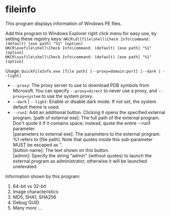 # fileinfo

This program displays information of Windows PE files.

Add this program to Windows Explorer right click menu for easy use, by setting these registry keys:
  `HKCR\dllfile\shell\Check Info\command: (default) [exe path] "%1" [option]`  
  `HKCR\exefile\shell\Check Info\command: (default) [exe path] "%1" [option]`  
  `HKCR\sysfile\shell\Check Info\command: (default) [exe path] "%1" [option]`  

Usage: `QuickFileInfo.exe [file path] [--proxy=domain:port] [--dark | --light]`  
 * `--proxy`: The proxy server to use to download PDB symbols from Microsoft. You can specify `--proxy=direct` to never use a proxy, and `--proxy=system` to use the system proxy.  
 * `--dark` | `--light`: Enable or disable dark mode. If not set, the system default theme is used.  
 * `--run1`: Add an additional button. Clicking it opens the specified external program.
      [path of external exe]: The full path of the external program. Don't quote it if it contains space; instead, quote the entire --run1 parameter.   
      [parameters to external exe]: The parameters to the external program. %1 refers to [file path]. Note that quotes inside this sub-parameter MUST be escaped as \".   
      [button name]: The text shown on this button.   
      [admin]: Specify the string "admin" (without quotes) to launch the external program as administrator; otherwise it will be launched unelevated.   

 
Information shown by this program:
1. 64-bit vs 32-bit
2. Image characteristics
3. MD5, SHA1, SHA256
4. Debug GUID
5. Many more ...
